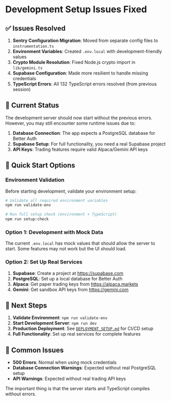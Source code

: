 # Development Setup Issues Fixed

## ✅ Issues Resolved

1. **Sentry Configuration Migration**: Moved from separate config files to `instrumentation.ts`
2. **Environment Variables**: Created `.env.local` with development-friendly values
3. **Crypto Module Resolution**: Fixed Node.js crypto import in `lib/gemini.ts`
4. **Supabase Configuration**: Made more resilient to handle missing credentials
5. **TypeScript Errors**: All 132 TypeScript errors resolved (from previous session)

## 🔧 Current Status

The development server should now start without the previous errors. However, you may still encounter some runtime issues due to:

1. **Database Connection**: The app expects a PostgreSQL database for Better Auth
2. **Supabase Setup**: For full functionality, you need a real Supabase project
3. **API Keys**: Trading features require valid Alpaca/Gemini API keys

## 🚀 Quick Start Options

### Environment Validation

Before starting development, validate your environment setup:

```bash
# Validate all required environment variables
npm run validate-env

# Run full setup check (environment + TypeScript)
npm run setup:check
```

### Option 1: Development with Mock Data
The current `.env.local` has mock values that should allow the server to start. Some features may not work but the UI should load.

### Option 2: Set Up Real Services
1. **Supabase**: Create a project at https://supabase.com
2. **PostgreSQL**: Set up a local database for Better Auth
3. **Alpaca**: Get paper trading keys from https://alpaca.markets
4. **Gemini**: Get sandbox API keys from https://gemini.com

## 📝 Next Steps

1. **Validate Environment**: `npm run validate-env`
2. **Start Development Server**: `npm run dev`
3. **Production Deployment**: See [`DEPLOYMENT_SETUP.md`](./DEPLOYMENT_SETUP.md) for CI/CD setup
4. **Full Functionality**: Set up real services for complete features

## 🐛 Common Issues

- **500 Errors**: Normal when using mock credentials
- **Database Connection Warnings**: Expected without real PostgreSQL setup
- **API Warnings**: Expected without real trading API keys

The important thing is that the server starts and TypeScript compiles without errors.